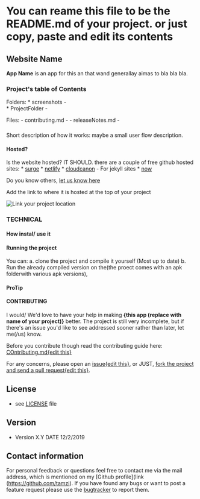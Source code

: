 # You can reame this file to be the README.md of your project. or just copy, paste and edit its contents

## Website Name 

**App Name** is an app for this an that wand generallay aimas to bla bla bla.

### Project's table of Contents

Folders:
    * screenshots -  
    * ProjectFolder - 

Files:
    - contributing.md - 
    - releaseNotes.md - 



###
Short description of how it works: maybe a small user flow description.


#### Hosted?
Is the website hosted? IT SHOULD.
there are a couple of free github hosted sites:
    * [surge](https://surge.sh/)
    * [netlify](https://www.netlify.com/)
    * [cloudcanon](https://cloudcannon.com/) - For jekyll sites
    * [now](https://zeit.co/now)

Do you know others, [let us know here](https://github.com/tamzi/ReadMe-MasterTemplates/issues)

Add the link to where it is hosted at the top of your project

![Link your project location](https://raw.githubusercontent.com/tamzi/ReadMe-MasterTemplates/master/website/art/web.png "Link your project!")

### TECHNICAL


#### How instal/ use it
#### Running the project

You can:
    a. clone the project and compile it yourself (Most up to date)
    b. Run the already compiled version on the(the proect comes with an apk folderwith various apk versions), 
    

#### ProTip



#### CONTRIBUTING

I would/ We'd love to have your help in making  **{this app (replace with name of your project)}** better. The project is still very incomplete, but if there's an issue you'd like to see addressed sooner rather than later, let me(/us) know. 

Before you contribute though read the contributing guide here: [COntributing.md{edit this}](https://github.com/YourUserNameHere/ProjectName/contributing.md)

For any concerns, please open an [issue{edit this}](https://github.com/YourUserNameHere/ProjectName/issues), or JUST, [fork the project and send a pull request{edit this}](https://github.com/YourUserNameHere/ProjectName/pulls). 



## License 
* see [LICENSE](https://github.com/YourUserNameHere/ProjectName/LICENSE.md) file

## Version 
* Version X.Y  DATE 12/2/2019



## Contact information

For personal feedback or questions feel free to contact me via the mail address, which is mentioned on my [Github profile](link (https://github.com/tamzi). If you have found any bugs or want to post a feature request please use the [bugtracker](https://github.com/tamzi/ReadMe-MasterTemplates/issues) to report them.

